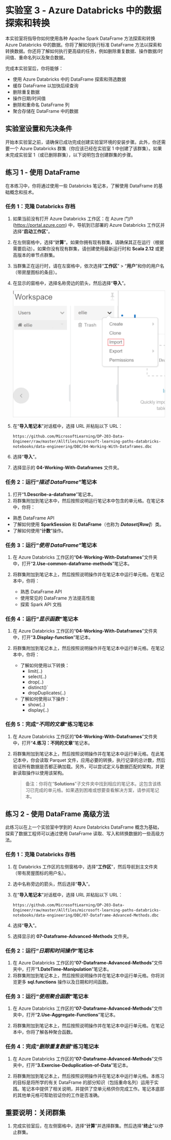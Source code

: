 ﻿---
lab:
    title: 'Azure Databricks 中的数据探索和转换'
    module: '模块 3'
---

# 实验室 3 - Azure Databricks 中的数据探索和转换

本实验室将指导你如何使用各种 Apache Spark DataFrame 方法探索和转换 Azure Databricks 中的数据。你将了解如何执行标准 DataFrame 方法以探索和转换数据。你还将了解如何执行更高级的任务，例如删除重复数据、操作数据/时间值、重命名列以及聚合数据。

完成本实验室后，你将能够：

- 使用 Azure Databricks 中的 DataFrame 探索和筛选数据
- 缓存 DataFrame 以加快后续查询
- 删除重复数据
- 操作日期/时间值
- 删除和重命名 DataFrame 列
- 聚合存储在 DataFrame 中的数据

## 实验室设置和先决条件

开始本实验室之前，请确保已成功完成创建实验室环境的安装步骤。此外，你还需要一个 Azure Databricks 群集（你应该已经在实验室 1 中创建了该群集）。如果未完成实验室 1（或已删除群集），以下说明包含创建群集的步骤。

## 练习 1 - 使用 DataFrame

在本练习中，你将通过使用一些 Databricks 笔记本，了解使用 DataFrame 的基础概念和技术。

### 任务 1：克隆 Databricks 存档

1. 如果当前没有打开 Azure Databricks 工作区：在 Azure 门户 (<https://portal.azure.com>) 中，导航到已部署的 Azure Databricks 工作区并选择“**启动工作区**”。
1. 在左侧窗格中，选择“**计算**”。如果你拥有现有群集，请确保其正在运行（根据需要启动）。如果你没有现有群集，请创建使用最新运行时和 **Scala 2.12** 或更高版本的单节点群集。
1. 当群集正在运行时，请在左窗格中，依次选择“**工作区**” > “**用户**”和你的用户名（带房屋图标的条目）。
1. 在显示的窗格中，选择名称旁边的箭头，然后选择“**导入**”。

    ![用于导入存档的菜单选项](images/import-archive.png)

1. 在“**导入笔记本**”对话框中，选择 URL 并粘贴以下 URL：

    ```
    https://github.com/MicrosoftLearning/DP-203-Data-Engineer/raw/master/Allfiles/microsoft-learning-paths-databricks-notebooks/data-engineering/DBC/04-Working-With-Dataframes.dbc
    ```

1. 选择“**导入**”。
1. 选择显示的 **04-Working-With-Dataframes** 文件夹。

### 任务 2：运行“*描述 DataFrame*”笔记本

1. 打开“**1.Describe-a-dataframe**”笔记本。
1. 将群集附加到笔记本中，然后按照说明运行笔记本中包含的单元格。在笔记本中，你将：
  - 熟悉 DataFrame API
  - 了解如何使用 **SparkSession** 和 **DataFrame**（也称为 ***Dataset[Row]***）类。
  - 了解如何使用“**计数**”操作。

### 任务 3：运行“*使用 DataFrame*”笔记本

1. 在 Azure Databricks 工作区的“**04-Working-With-Dataframes**”文件夹中，打开“**2.Use-common-dataframe-methods**”笔记本。
1. 将群集附加到笔记本上，然后按照说明操作并在笔记本中运行单元格。在笔记本中，你将：

    - 熟悉 DataFrame API
    - 使用常见的 DataFrame 方法提高性能
    - 探索 Spark API 文档

### 任务 4：运行“*显示函数*”笔记本

1. 在 Azure Databricks 工作区的“**04-Working-With-Dataframes**”文件夹中，打开“**3.Display-function**”笔记本。
1. 将群集附加到笔记本上，然后按照说明操作并在笔记本中运行单元格。在笔记本中，你将：

    - 了解如何使用以下转换：
      - limit(..)
      - select(..)
      - drop(..)
      - distinct()`
      - dropDuplicates(..)
    - 了解如何使用以下操作：
      - show(..)
      - display(..)

### 任务 5：完成“*不同的文章*”练习笔记本

1. 在 Azure Databricks 工作区的“**04-Working-With-Dataframes**”文件夹中，打开“**4.练习：不同的文章**”笔记本。
1. 将群集附加到笔记本上，然后按照说明操作并在笔记本中运行单元格。在此笔记本中，你会读取 Parquet 文件，应用必要的转换，执行记录的总计数，然后验证所有数据是否都正确加载。另外，可以尝试定义与数据匹配的架构，并更新读取操作以使用该架构。

    > 备注：你将在“**Solutions**”子文件夹中找到相应的笔记本。这包含该练习已完成的单元格。如果遇到困难或想要查看解决方案，请参阅笔记本。

## 练习 2 - 使用 DataFrame 高级方法

此练习以在上一个实验室中学到的 Azure Databricks DataFrame 概念为基础，探索了数据工程师可以通过使用 DataFrame 读取、写入和转换数据的一些高级方法。

### 任务 1：克隆 Databricks 存档

1. 在 Databricks 工作区的左侧窗格中，选择“**工作区**”，然后导航到主文件夹（带有房屋图标的用户名）。
1. 选中名称旁边的箭头，然后选择“**导入**”。
1. 在“**导入笔记本**”对话框中，选择 URL 并粘贴以下 URL：

    ```
    https://github.com/MicrosoftLearning/DP-203-Data-Engineer/raw/master/Allfiles/microsoft-learning-paths-databricks-notebooks/data-engineering/DBC/07-Dataframe-Advanced-Methods.dbc
    ```

1. 选择“**导入**”。
1. 选择显示的 **07-Dataframe-Advanced-Methods** 文件夹。

### 任务 2：运行“*日期和时间操作*”笔记本

1. 在 Azure Databricks 工作区的“**07-Dataframe-Advanced-Methods**”文件夹中，打开“**1.DateTime-Manipulation**”笔记本。
1. 将群集附加到笔记本上，然后按照说明操作并在笔记本中运行单元格。你将浏览更多 **sql.functions** 操作以及日期和时间函数。

### 任务 3：运行“*使用聚合函数*”笔记本

1. 在 Azure Databricks 工作区的“**07-Dataframe-Advanced-Methods**”文件夹中，打开“**2.Use-Aggregate-Functions**”笔记本。

1. 将群集附加到笔记本上，然后按照说明操作并在笔记本中运行单元格。在笔记本中，你将了解各种聚合函数。

### 任务 4：完成“*删除重复数据*”练习笔记本

1. 在 Azure Databricks 工作区的“**07-Dataframe-Advanced-Methods**”文件夹中，打开“**3.Exercise-Deduplication-of-Data**”笔记本。

1. 将群集附加到笔记本上，然后按照说明操作并在笔记本中运行单元格。本练习的目标是将所学的有关 DataFrame 的部分知识（包括重命名列）运用于实践。笔记本中提供了相关说明，并提供了空单元格供你完成工作。笔记本底部的其他单元格可帮助验证你的工作是否准确。

## 重要说明：关闭群集

1. 完成实验室后，在左侧窗格中，选择“**计算**”并选择群集。然后选择“**终止**”以停止群集。
